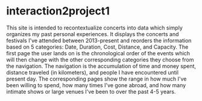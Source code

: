 # interaction2project1

This site is intended to recontextualize concerts into data which simply organizes my past personal experiences. It displays the concerts and festivals I've attended between 2013-present and reorders the information based on 5 categories: Date, Duration, Cost, Distance, and Capacity. The first page the user lands on is the chronological order of the events which will then change with the other corresponding categories they choose from the navigation. The navigation is the accumulation of time and money spent, distance traveled (in kilometers), and people I have encountered until present day. The corresponding pages show the range in how much I've been willing to spend, how many times I've gone abroad, and how many intimate shows or large venues I've been to over the past 4-5 years.
